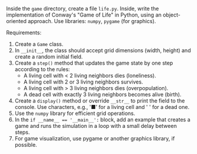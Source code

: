 Inside the `game` directory, create a file `life.py`. 
Inside, write the implementation of Conway's "Game of Life" in Python, using an object-oriented approach.
Use libraries: `numpy`, `pygame` (for graphics).


Requirements:
1.  Create a `Game` class.
2.  In `__init__`, the class should accept grid dimensions (width, height) and create a random initial field.
3.  Create a `step()` method that updates the game state by one step according to the rules:
    - A living cell with < 2 living neighbors dies (loneliness).
    - A living cell with 2 or 3 living neighbors survives.
    - A living cell with > 3 living neighbors dies (overpopulation).
    - A dead cell with exactly 3 living neighbors becomes alive (birth).
4.  Create a `display()` method or override `__str__` to print the field to the console. Use characters, e.g., '■' for a living cell and ' ' for a dead one.
5.  Use the `numpy` library for efficient grid operations.
6.  In the `if __name__ == '__main__':` block, add an example that creates a game and runs the simulation in a loop with a small delay between steps.
7. For game visualization, use pygame or another graphics library, if possible.